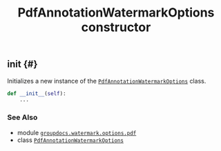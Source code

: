 ﻿---
title: PdfAnnotationWatermarkOptions constructor
second_title: GroupDocs.Watermark for Python via .NET API References
description: 
type: docs
url: /python-net/groupdocs.watermark.options.pdf/pdfannotationwatermarkoptions/__init__/
is_root: false
weight: 10
---

## __init__ {#}

Initializes a new instance of the [`PdfAnnotationWatermarkOptions`](/watermark/python-net/groupdocs.watermark.options.pdf/pdfannotationwatermarkoptions) class.



```python
def __init__(self):
    ...
```





### See Also
* module [`groupdocs.watermark.options.pdf`](../../)
* class [`PdfAnnotationWatermarkOptions`](/watermark/python-net/groupdocs.watermark.options.pdf/pdfannotationwatermarkoptions)
